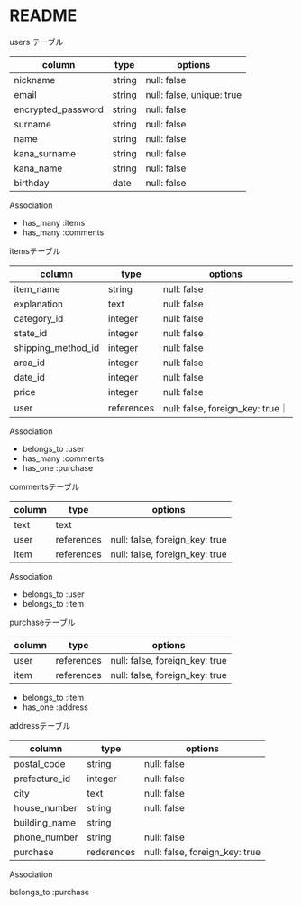 # README
users テーブル

| column               |  type       |  options    |
|----------------------|-------------|-------------|
| nickname             | string      |  null: false|
| email                | string      |  null: false, unique: true
| encrypted_password   | string      |  null: false|
| surname              | string      |  null: false|
| name                 | string      |  null: false|
| kana_surname         | string      |  null: false|
| kana_name            | string      |  null: false|
| birthday             | date        |  null: false| Active Hash使用

Association

- has_many :items
- has_many :comments

itemsテーブル

| column             |  type         |  options    |
|--------------------|-------------  |-------------|
| item_name          | string        |  null: false|
| explanation        | text          |  null: false|
| category_id        | integer       |  null: false|
| state_id           | integer       |  null: false|
| shipping_method_id | integer       |  null: false|
| area_id            | integer       |  null: false|
| date_id            | integer       |  null: false|
| price              | integer       |  null: false|
| user               |references     |  null: false, foreign_key: true｜


Association

- belongs_to :user
- has_many :comments
- has_one :purchase

commentsテーブル

| column      |  type       |  options                        |
|-------------|-------------|---------------------------------|
| text        | text        |                                 |
| user        | references  |   null: false, foreign_key: true|
| item        | references  |   null: false, foreign_key: true|

Association

- belongs_to :user
- belongs_to :item

purchaseテーブル

| column        |  type       |  options    |
|---------------|-------------|-------------|
| user          | references  |  null: false, foreign_key: true|
| item          | references  |  null: false, foreign_key: true|

- belongs_to :item
- has_one :address

addressテーブル

| column         |  type       |  options    |
|----------------|-------------|-------------|
|  postal_code   | string      |  null: false|
|  prefecture_id | integer     |  null: false|  Actives Hash使用
|  city          | text        |  null: false|
|  house_number  | string      |  null: false|
|  building_name | string      |             |
|  phone_number  | string      |  null: false|
|  purchase      | rederences  |  null: false, foreign_key: true

Association

belongs_to :purchase

